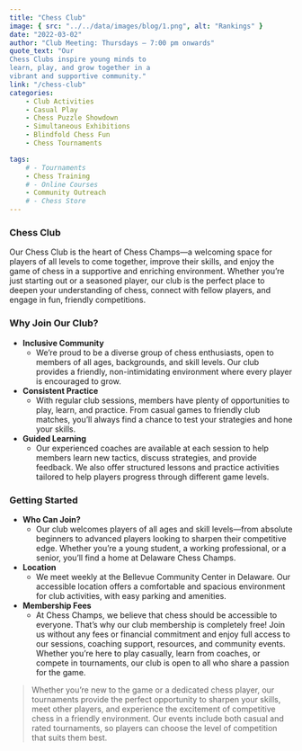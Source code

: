 ```yaml
---
title: "Chess Club"
image: { src: "../../data/images/blog/1.png", alt: "Rankings" }
date: "2022-03-02"
author: "Club Meeting: Thursdays – 7:00 pm onwards"
quote_text: "Our
Chess Clubs inspire young minds to
learn, play, and grow together in a
vibrant and supportive community."
link: "/chess-club" 
categories:
    - Club Activities
    - Casual Play
    - Chess Puzzle Showdown
    - Simultaneous Exhibitions
    - Blindfold Chess Fun
    - Chess Tournaments

tags:
    # - Tournaments
    - Chess Training
    # - Online Courses
    - Community Outreach
    # - Chess Store
---
```

### Chess Club

Our Chess Club is the heart of Chess Champs—a welcoming space for players of all levels to come together, improve their skills, and enjoy the game of chess in a supportive and enriching environment. Whether you’re just starting out or a seasoned player, our club is the perfect place to deepen your understanding of chess, connect with fellow players, and engage in fun, friendly competitions.

<h3>Why Join Our Club?</h3>

<ul>
  <li><strong>Inclusive Community</strong>
    <ul>
      <li>We’re proud to be a diverse group of chess enthusiasts, open to members of all ages, backgrounds, and skill levels. Our club provides a friendly, non-intimidating environment where every player is encouraged to grow.</li>
    </ul>
  </li>
  
  <li><strong>Consistent Practice</strong>
    <ul>
      <li>With regular club sessions, members have plenty of opportunities to play, learn, and practice. From casual games to friendly club matches, you’ll always find a chance to test your strategies and hone your skills.</li>
    </ul>
  </li>
  
  <li><strong>Guided Learning</strong>
    <ul>
      <li>Our experienced coaches are available at each session to help members learn new tactics, discuss strategies, and provide feedback. We also offer structured lessons and practice activities tailored to help players progress through different game levels.</li>
    </ul>
  </li>
</ul>

<h3>Getting Started</h3>

<ul>
  <li><strong>Who Can Join?</strong>
    <ul>
      <li>Our club welcomes players of all ages and skill levels—from absolute beginners to advanced players looking to sharpen their competitive edge. Whether you’re a young student, a working professional, or a senior, you’ll find a home at Delaware Chess Champs.</li>
    </ul>
  </li>
  
  <li><strong>Location</strong>
    <ul>
      <li>We meet weekly at the Bellevue Community Center in Delaware. Our accessible location offers a comfortable and spacious environment for club activities, with easy parking and amenities.</li>
    </ul>
  </li>
  
  <li><strong>Membership Fees</strong>
    <ul>
      <li>At Chess Champs, we believe that chess should be accessible to everyone. That’s why our club membership is completely free! Join us without any fees or financial commitment and enjoy full access to our sessions, coaching support, resources, and community events. Whether you’re here to play casually, learn from coaches, or compete in tournaments, our club is open to all who share a passion for the game.</li>
    </ul>
  </li>
</ul>

> Whether you’re new to the game or a dedicated chess player, our tournaments provide the perfect opportunity to sharpen your skills, meet other players, and experience the excitement of competitive chess in a friendly environment. Our events include both casual and rated tournaments, so players can choose the level of competition that suits them best.


